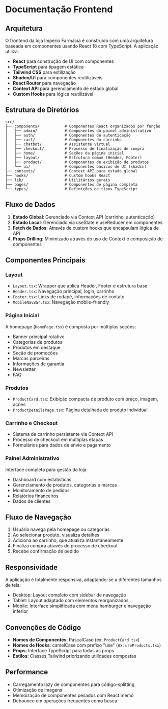 
# Documentação Frontend

## Arquitetura

O frontend da loja Imperio Farmácia é construído com uma arquitetura baseada em componentes usando React 18 com TypeScript. A aplicação utiliza:

- **React** para construção de UI com componentes
- **TypeScript** para tipagem estática
- **Tailwind CSS** para estilização
- **Shadcn/UI** para componentes reutilizáveis
- **React Router** para navegação
- **Context API** para gerenciamento de estado global
- **Custom Hooks** para lógica reutilizável

## Estrutura de Diretórios

```
src/
├── components/           # Componentes React organizados por função
│   ├── admin/            # Componentes do painel administrativo
│   ├── auth/             # Componentes de autenticação
│   ├── cart/             # Componentes do carrinho
│   ├── chatbot/          # Assistente virtual
│   ├── checkout/         # Processo de finalização de compra
│   ├── home/             # Seções da página inicial
│   ├── layout/           # Estrutura comum (Header, Footer)
│   ├── product/          # Componentes de exibição de produtos
│   └── ui/               # Componentes básicos de UI (shadcn)
├── contexts/             # Context API para estado global
├── hooks/                # Custom hooks React
├── lib/                  # Utilitários gerais
├── pages/                # Componentes de página completa
└── types/                # Definições de tipos TypeScript
```

## Fluxo de Dados

1. **Estado Global**: Gerenciado via Context API (carrinho, autenticação)
2. **Estado Local**: Gerenciado via useState e useReducer em componentes
3. **Fetch de Dados**: Através de custom hooks que encapsulam lógica de API
4. **Props Drilling**: Minimizado através do uso de Context e composição de componentes

## Componentes Principais

### Layout

- `Layout.tsx`: Wrapper que aplica Header, Footer e estrutura base
- `Header.tsx`: Navegação principal, login, carrinho
- `Footer.tsx`: Links de rodapé, informações de contato
- `MobileNavBar.tsx`: Navegação mobile-friendly

### Página Inicial

A homepage (`HomePage.tsx`) é composta por múltiplas seções:
- Banner principal rotativo
- Categorias de produtos
- Produtos em destaque
- Seção de promoções
- Marcas parceiras
- Informações de garantia
- Newsletter
- FAQ

### Produtos

- `ProductCard.tsx`: Exibição compacta de produto com preço, imagem, ações
- `ProductDetailsPage.tsx`: Página detalhada de produto individual

### Carrinho e Checkout

- Sistema de carrinho persistente via Context API
- Processo de checkout em múltiplas etapas
- Formulários para dados de envio e pagamento

### Painel Administrativo

Interface completa para gestão da loja:
- Dashboard com estatísticas
- Gerenciamento de produtos, categorias e marcas
- Monitoramento de pedidos
- Relatórios financeiros
- Dados de clientes

## Fluxo de Navegação

1. Usuário navega pela homepage ou categorias
2. Ao selecionar produto, visualiza detalhes
3. Adiciona ao carrinho, que atualiza instantaneamente
4. Finaliza compra através do processo de checkout
5. Recebe confirmação de pedido

## Responsividade

A aplicação é totalmente responsiva, adaptando-se a diferentes tamanhos de tela:
- Desktop: Layout completo com sidebar de navegação
- Tablet: Layout adaptado com elementos reorganizados
- Mobile: Interface simplificada com menu hamburger e navegação inferior

## Convenções de Código

- **Nomes de Componentes**: PascalCase (ex: `ProductCard.tsx`)
- **Nomes de Hooks**: camelCase com prefixo "use" (ex: `useProducts.tsx`)
- **Props**: Interface TypeScript para todas as props
- **Estilos**: Classes Tailwind priorizando utilidades compostas

## Performance

- Carregamento lazy de componentes para código-splitting
- Otimização de imagens
- Memoização de componentes pesados com React.memo
- Debounce em operações frequentes como busca
